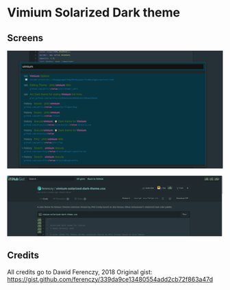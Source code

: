 # Vimium Solarized Dark theme


## Screens

![](screens/vomnibar.png)


![](screens/hints.png)

## Credits

All credits go to Dawid Ferenczy, 2018
Original gist: https://gist.github.com/ferenczy/339da9ce13480554add2cb72f863a47d
